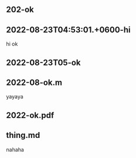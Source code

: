 ## 202-ok

## 2022-08-23T04:53:01.+0600-hi
hi ok
## 2022-08-23T05-ok

## 2022-08-ok.m
yayaya
## 2022-ok.pdf

## thing.md
nahaha


